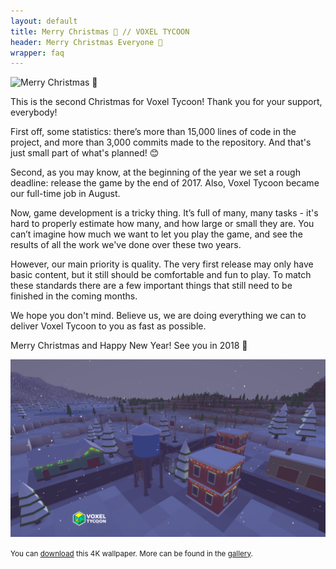 ```yaml
---
layout: default
title: Merry Christmas 🎄 // VOXEL TYCOON
header: Merry Christmas Everyone 🎄
wrapper: faq
---
```


![Merry Christmas 🎄](/assets/posts/2018.gif)

This is the second Christmas for Voxel Tycoon! Thank you for your support, everybody!

First off, some statistics: there’s more than 15,000 lines of code in the project, and more than 3,000 commits made to the repository. And that's just small part of what's planned! 😊

Second, as you may know, at the beginning of the year we set a rough deadline: release the game by the end of 2017. Also, Voxel Tycoon became our full-time job in August.

Now, game development is a tricky thing. It’s full of many, many tasks - it's hard to properly estimate how many, and how large or small they are. You can’t imagine how much we want to let you play the game, and see the results of all the work we've done over these two years.

However, our main priority is quality. The very first release may only have basic content, but it still should be comfortable and fun to play. To match these standards there are a few important things that still need to be finished in the coming months.

We hope you don't mind. Believe us, we are doing everything we can to deliver Voxel Tycoon to you as fast as possible.

Merry Christmas and Happy New Year! See you in 2018 🎄

![Merry Christmas 🎄](/assets/gallery/8vaum8au.zhp.png)

<small>You can [download](/assets/gallery/8vaum8au.zhp.png) this 4K wallpaper. More can be found in the [gallery](/gallery).</small>